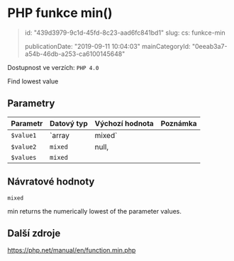 PHP funkce min()
================

> id: "439d3979-9c1d-45fd-8c23-aad6fc841bd1"
> slug:
> 	cs: funkce-min
> 
> publicationDate: "2019-09-11 10:04:03"
> mainCategoryId: "0eeab3a7-a54b-46db-a253-ca6100145648"

Dostupnost ve verzích: `PHP 4.0`

Find lowest value


Parametry
--------------

| Parametr | Datový typ | Výchozí hodnota | Poznámka |
|-----|-----|-----|-----|
| `$value1` | `array|mixed` |  |  |
| `$value2` | `mixed` | null, |  |
| `$values` | `mixed` |  |  |


Návratové hodnoty
----------------

`mixed`

min returns the numerically lowest of the
parameter values.

Další zdroje
------------

https://php.net/manual/en/function.min.php

